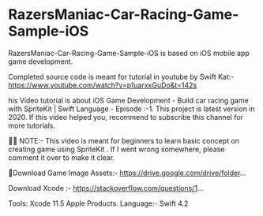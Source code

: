 # RazersManiac-Car-Racing-Game-Sample-iOS

RazersManiac-Car-Racing-Game-Sample-iOS is based on iOS mobile app game development.

Completed source code is meant for tutorial in youtube by Swift Kat:- https://www.youtube.com/watch?v=p1uarxxGuDo&t=142s

his Video tutorial is about iOS Game Development - Build car racing game with SpriteKit | Swift Language - Episode :-1. This project is latest version in 2020. If this video helped you, recommend to subscribe this channel for more tutorials.

👨‍💻 NOTE:- This video is meant for beginners to learn basic concept on creating game using SpriteKit . If I went wrong somewhere, please comment it over to make it clear.

🚀Download Game Image Assets:- https://drive.google.com/drive/folder...

Download Xcode :- https://stackoverflow.com/questions/1...

Tools: Xcode 11.5
Apple Products. 
Language:- Swift 4.2 
